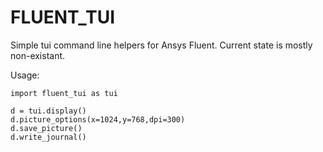 # FLUENT_TUI

Simple tui command line helpers for Ansys Fluent. Current state is mostly non-existant.

Usage:

~~~
import fluent_tui as tui

d = tui.display()
d.picture_options(x=1024,y=768,dpi=300)
d.save_picture()
d.write_journal()
~~~
